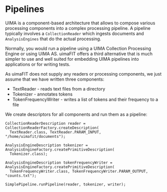 <h1>Pipelines</h1>

UIMA is a component-based architecture that allows to compose various processing components into a complex processing pipeline. A pipeline typically involves a `CollectionReader` which ingests
documents and `AnalysisEngines` that do the actual processing.

Normally, you would run a pipeline using a UIMA Collection Processing Engine or using UIMA AS.
uimaFIT offers a third alternative that is much simpler to use and well suited for embedding
UIMA pipelines into applications or for writing tests.

As uimaFIT does not supply any readers or processing components, we just assume that we have written three components:

  * TextReader - reads text files from a directory
  * Tokenizer - annotates tokens
  * TokenFrequencyWriter - writes a list of tokens and their frequency to a file

We create descriptors for all components and run them as a pipeline:

```
CollectionReaderDescription reader = CollectionReaderFactory.createDescription(
  TextReader.class, TextReader.PARAM_INPUT, "/home/uimafit/documents");

AnalysisEngineDescription tokenizer = AnalysisEngineFactory.createPrimitiveDescription(
  Tokenizer.class);

AnalysisEngineDescription tokenFrequencyWriter = AnalysisEngineFactory.createPrimitiveDescription(
  TokenFrequencyWriter.class, TokenFrequencyWriter.PARAM_OUTPUT, "counts.txt");

SimplePipeline.runPipeline(reader, tokenizer, writer);
```